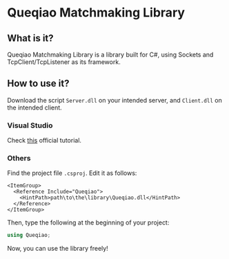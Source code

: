 # Queqiao Matchmaking Library

## What is it?
Queqiao Matchmaking Library is a library built for C#, using Sockets and TcpClient/TcpListener as its framework.

## How to use it?
Download the script `Server.dll` on your intended server, and `Client.dll` on the intended client.

### Visual Studio
Check [this](https://learn.microsoft.com/en-us/dotnet/core/tutorials/library-with-visual-studio#add-a-project-reference) official tutorial.

### Others
Find the project file `.csproj`. Edit it as follows:<br>
```csproj
<ItemGroup>
  <Reference Include="Queqiao">
    <HintPath>path\to\the\library\Queqiao.dll</HintPath>
  </Reference>
</ItemGroup>
```

Then, type the following at the beginning of your project:<br>
```cs
using Queqiao;
```

Now, you can use the library freely!
